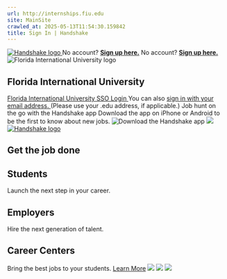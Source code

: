 ```yaml
---
url: http://internships.fiu.edu
site: MainSite
crawled_at: 2025-05-13T11:54:30.159842
title: Sign In | Handshake
---
```


[![Handshake logo](https://handshake-production-cdn.joinhandshake.com/assets/logo-icon-42378cd841a06f65f897c87fcb32c4c27e6e4b686fb7e65a9420e9a0605386db.svg) ](https://www.joinhandshake.com)
No account? **[Sign up here.](https://fiu.joinhandshake.com/student_account_registrations/new)**
No account? **[Sign up here.](https://fiu.joinhandshake.com/student_account_registrations/new)**
![Florida International University logo](https://s3.amazonaws.com/handshake.production/app/public/assets/schools/405/original/hs-school-logo-data.?1526503148)
## Florida International University
[Florida International University SSO Login ](https://signon.fiu.edu/cas/login?service=https%3A%2F%2Ffiu.joinhandshake.com%2Fauth%2Fcas%2F145%2Fsession "Users can login with their FIU Username and Password")
You can also [ sign in with your email address. ](https://fiu.joinhandshake.com/login) (Please use your .edu address, if applicable.) 
Job hunt on the go with the Handshake app
Download the app on iPhone or Android to be the first to know about new jobs.
![Download the Handshake app](https://handshake-production-cdn.joinhandshake.com/assets/login-v2/us-mobile-download-qr-code-64e74cd9e18cd54547fb6c408000e29efc68388bb9a7e9ac023b777d96a1ff12.png)
![](https://handshake-production-cdn.joinhandshake.com/assets/login-v2/sidebar-middle-mobile-23f199cd98ed912aae864f79a3f7a66bbecb19d6914f28952f4b1fbdbf3e20db.svg) [![Handshake logo](https://handshake-production-cdn.joinhandshake.com/assets/handshake-light-logo-130b147b97cb783e62d30ae932c212fd55b7013ac902291d5101135d73e81db3.svg) ](https://www.joinhandshake.com)
##  Get the job done 
## Students
Launch the next step in your career.
## Employers
Hire the next generation of talent.
## Career Centers
Bring the best jobs to your students.
[Learn More](https://www.joinhandshake.com)
![](https://handshake-production-cdn.joinhandshake.com/assets/login-v2/sidebar-middle-stroke-7cf2da38ae07110f83a924ed6dd824fc86c7b70e55b2cd50cc5e36120ab9a2a6.svg) ![](https://handshake-production-cdn.joinhandshake.com/assets/login-v2/sidebar-bottom-stroke-web-d762ca09af86716910564a5ddfc4d19282bbb959dad2aee4891cf0d358c031bf.svg) ![](https://handshake-production-cdn.joinhandshake.com/assets/login-v2/sidebar-bottom-mobile-84f28447220989396fe1c6aa36bf97e524f3bbb39fd360c33b95e369f0590ffc.svg)
